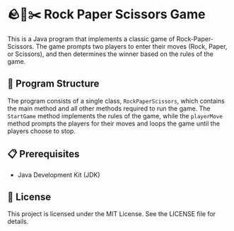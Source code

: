 # 🪨📄✂️ Rock Paper Scissors Game

This is a Java program that implements a classic game of Rock-Paper-Scissors. The game prompts two players to enter their moves (Rock, Paper, or Scissors), and then determines the winner based on the rules of the game.

## 🔧 Program Structure

The program consists of a single class, `RockPaperScissors`, which contains the main method and all other methods required to run the game. The `StartGame` method implements the rules of the game, while the `playerMove` method prompts the players for their moves and loops the game until the players choose to stop.

## 📋 Prerequisites

- Java Development Kit (JDK)


## 📄 License

This project is licensed under the MIT License. See the LICENSE file for details.

